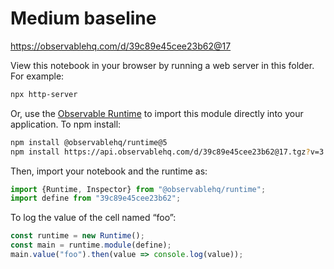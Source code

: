 # Medium baseline

https://observablehq.com/d/39c89e45cee23b62@17

View this notebook in your browser by running a web server in this folder. For
example:

~~~sh
npx http-server
~~~

Or, use the [Observable Runtime](https://github.com/observablehq/runtime) to
import this module directly into your application. To npm install:

~~~sh
npm install @observablehq/runtime@5
npm install https://api.observablehq.com/d/39c89e45cee23b62@17.tgz?v=3
~~~

Then, import your notebook and the runtime as:

~~~js
import {Runtime, Inspector} from "@observablehq/runtime";
import define from "39c89e45cee23b62";
~~~

To log the value of the cell named “foo”:

~~~js
const runtime = new Runtime();
const main = runtime.module(define);
main.value("foo").then(value => console.log(value));
~~~
